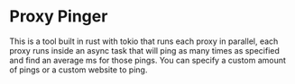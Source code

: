 # Proxy Pinger
This is a tool built in rust with tokio that runs each proxy in parallel, each proxy runs inside an async task that will ping as many times as specified and find an average ms for those pings. You can specify a custom amount of pings or a custom website to ping.